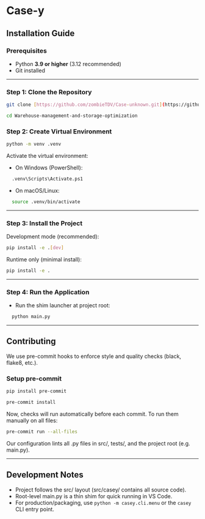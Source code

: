 # Case-y

## Installation Guide

### Prerequisites
- Python **3.9 or higher** (3.12 recommended)
- Git installed

---

### Step 1: Clone the Repository
```bash
git clone [https://github.com/zombieTDV/Case-unknown.git](https://github.com/zombieTDV/Warehouse-management-and-storage-optimization.git)
```
```bash
cd Warehouse-management-and-storage-optimization
```

### Step 2: Create Virtual Environment
```bash
python -m venv .venv
```

Activate the virtual environment:

- On Windows (PowerShell):
```bash
  .venv\Scripts\Activate.ps1
```
- On macOS/Linux:
```bash
  source .venv/bin/activate
```
---

### Step 3: Install the Project

Development mode (recommended):
```bash
pip install -e .[dev]
```
Runtime only (minimal install):
```bash
pip install -e .
```
---

### Step 4: Run the Application
- Run the shim launcher at project root:
```bash
  python main.py
```
---

## Contributing

We use pre-commit hooks to enforce style and quality checks (black, flake8, etc.).

### Setup pre-commit
```bash
pip install pre-commit
```
```bash
pre-commit install
```

Now, checks will run automatically before each commit.
To run them manually on all files:
```bash
pre-commit run --all-files
```
Our configuration lints all .py files in src/, tests/, and the project root (e.g. main.py).

---

## Development Notes
- Project follows the src/ layout (src/casey/ contains all source code).
- Root-level main.py is a thin shim for quick running in VS Code.
- For production/packaging, use `python -m casey.cli.menu` or the `casey` CLI entry point.
